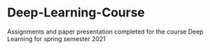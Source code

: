 # Deep-Learning-Course
Assignments and paper presentation completed for the course Deep Learning for spring semester 2021
